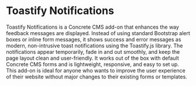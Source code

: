 # Toastify Notifications

Toastify Notifications is a Concrete CMS add-on that enhances the way feedback messages are displayed. Instead of using standard Bootstrap alert boxes or inline form messages, it shows success and error messages as modern, non-intrusive toast notifications using the Toastify.js library. The notifications appear temporarily, fade in and out smoothly, and keep the page layout clean and user-friendly. It works out of the box with default Concrete CMS forms and is lightweight, responsive, and easy to set up. This add-on is ideal for anyone who wants to improve the user experience of their website without major changes to their existing forms or templates.